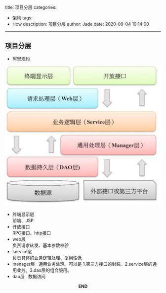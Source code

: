 title: 项目分层
categories:
  - 架构
tags:
  - How
description: 项目分层
author: Jade
date: 2020-09-04 10:14:00
---

## 项目分层

- 阿里规约

![upload successful](/images/pasted-5.png)


- 终端显示层  
前端、JSP
- 开放接口  
RPC接口、http接口
- web层  
负责请求转发、基本参数校验
- service层  
负责具体的业务逻辑处理、复用性低
- manager层  
通用业务处理。可以是 1.第三方接口的封装。2.service层的通用业务。3.dao层的组合服用。
- dao层  
数据访问



<p style="text-align: center"><strong>END</strong></p>